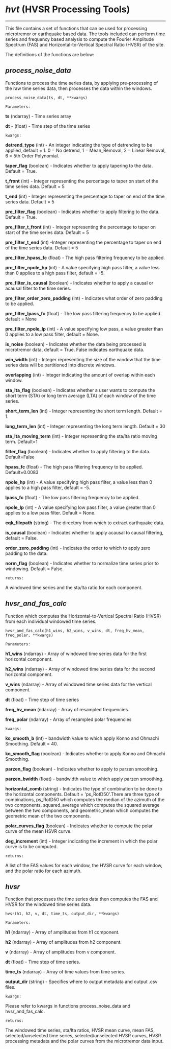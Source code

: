 # _hvt_ (HVSR Processing Tools) 

---

This file contains a set of functions that can be used for processing microtremor or earthquake
based data. The tools included can perform time series and frequency based analysis to compute the 
Fourier Amplitude Spectrum (FAS) and Horizontal-to-Vertical Spectral Ratio (HVSR) of the site.

The definitions of the functions are below:

## _process_noise_data_

Functions to process the time series data, by applying pre-processing of the raw time series
data, then processes the data within the windows.

`process_noise_data(ts, dt, **kwargs)`

`Parameters:`

**ts** (ndarray) - Time series array

**dt** - (float) - Time step of the time series

`kwargs:`

**detrend_type** (int) - An integer indicating the type of detrending to be applied, default = 1. 0 = No detrend, 1 = Mean_Removal, 2 = Linear Removal, 6 = 5th Order Polynomial.

**taper_flag** (boolean) - Indicates whether to apply tapering to the data. Default = True.

**t_front** (int) - Integer representing the percentage to taper on start of the time series data. Default = 5

**t_end** (int) - Integer representing the percentage to taper on end of the time series data. Default = 5

**pre_filter_flag** (boolean) - Indicates whether to apply filtering to the data. Default = True.

**pre_filter_t_front** (int) - Integer representing the percentage to taper on start of the time series data. Default = 5

**pre_filter_t_end**  (int) -Integer representing the percentage to taper on end of the time series data. Default = 5

**pre_filter_hpass_fc** (float) - The high pass filtering frequency to be applied.

**pre_filter_npole_hp** (int) - A value specifying high pass filter, a value less than 0 applies to a high pass filter, default = -5.

**pre_filter_is_causal** (boolean) - Indicates whether to apply a causal or acausal filter to the time series.

**pre_filter_order_zero_padding** (int) - Indicates what order of zero padding to be applied.

**pre_filter_lpass_fc** (float) - The low pass filtering frequency to be applied. default = None

**pre_filter_npole_lp** (int) - A value specifying low pass, a value greater than 0 applies to a low pass filter, default = None.

**is_noise** (boolean) - Indicates whether the data being processed is microtremor data, default = True. False indicates earthquake data.

**win_width** (int) - Integer representing the size of the window that the time series data will be partitioned into discrete windows.

**overlapping** (int) - Integer indicating the amount of overlap within each window.

**sta_lta_flag** (boolean) - Indicates whether a user wants to compute the short term (STA) or long term average (LTA) of each window of the time series.

**short_term_len** (int) - Integer representing the short term length. Default = 1.

**long_term_len** (int) - Integer representing the long term length. Default = 30

**sta_lta_moving_term** (int) - Integer representing the sta/lta ratio moving term. Default=1

**filter_flag** (boolean) - Indicates whether to apply filtering to the data. Default=False

**hpass_fc** (float) - The high pass filtering frequency to be applied. Default=0.0083

**npole_hp** (int) - A value specifying high pass filter, a value less than 0 applies to a high pass filter, default = -5.

**lpass_fc** (float) - The low pass filtering frequency to be applied.

**npole_lp** (int) - A value specifying low pass filter, a value greater than 0 applies to a low pass filter. Default = None.

**eqk_filepath** (string) - The directory from which to extract earthquake data.

**is_causal** (boolean) - Indicates whether to apply acausal to causal filtering, default = False.

**order_zero_padding** (int) - Indicates the order to which to apply zero padding to the data.

**norm_flag** (boolean) - Indicates whether to normalize time series prior to windowing. Default = False.

`returns:`

A windowed time series and the sta/lta ratio for each component.

## _hvsr_and_fas_calc_

Function which computes the Horizontal-to-Vertical Spectral Ratio (HVSR)
from each individual windowed time series.

`hvsr_and_fas_calc(h1_wins, h2_wins, v_wins, dt, freq_hv_mean, freq_polar, **kwargs)`

`Parameters:`

**h1_wins** (ndarray) - Array of windowed time series data for the first horizontal component.

**h2_wins** (ndarray) - Array of windowed time series data for the second horizontal component.

**v_wins** (ndarray) - Array of windowed time series data for the vertical component.

**dt** (float) - Time step of time series

**freq_hv_mean** (ndarray) - Array of resampled frequencies.

**freq_polar** (ndarray) - Array of resampled polar frequencies

`kwargs:`

**ko_smooth_b** (int) - bandwidth value to which apply Konno and Ohmachi Smoothing. Default = 40.

**ko_smooth_flag** (boolean) - Indicates whether to apply Konno and Ohmachi Smoothing.

**parzen_flag** (boolean) - Indicates whether to apply to parzen smoothing.

**parzen_bwidth** (float) - bandwidth value to which apply parzen smoothing.

**horizontal_comb** (string) - Indicates the type of combination to be done to the horizontal components. Default = 'ps_RotD50'.There are three type of combinations, ps_RotD50 which computes the median of the azimuth of the two components, squared_average which computes the squared average between the two components, and geometric_mean which computes the geometric mean of the two components.

**polar_curves_flag** (boolean) - Indicates whether to compute the polar curve of the mean HSVR curve.

**deg_increment** (int) - Integer indicating the increment in which the polar curve is to be computed.

`returns:` 

A list of the FAS values for each window, the HVSR curve for each window,
and the polar ratio for each azimuth.

## _hvsr_

Function that processes the time series data then
computes the FAS and HVSR for the windowed time series data.

`hvsr(h1, h2, v, dt, time_ts, output_dir, **kwargs)`

`Parameters:`

**h1** (ndarray) - Array of amplitudes from h1 component.

**h2** (ndarray) - Array of amplitudes from h2 component.

**v** (ndarray) - Array of amplitudes from v component.

**dt** (float) - Time step of time series.

**time_ts** (ndarray) - Array of time values from time series.

**output_dir** (string) - Specifies where to output metadata and output .csv files.

`kwargs:`

Please refer to kwargs in functions process_noise_data and hvsr_and_fas_calc.

`returns:`

The windowed time series, sta/lta ratios, HVSR mean curve, mean FAS, selected/unselected time series,
selected/unselected HVSR curves, HVSR processing metadata and the polar curves from the microtremor data input.






